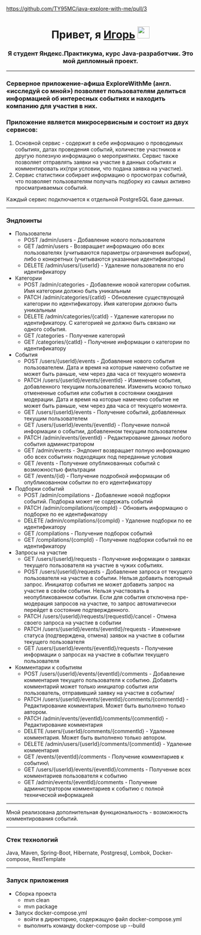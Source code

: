https://github.com/TY95MC/java-explore-with-me/pull/3 
<h1 align="center">Привет, я <a href="https://github.com/TY95MC" target="_blank">Игорь</a> 
<img src="https://github.com/blackcater/blackcater/raw/main/images/Hi.gif" height="32"/></h1>
<h3 align="center">Я студент Яндекс.Практикума, курс Java-разработчик. Это мой дипломный проект.</h3>

***

### Серверное приложение-афиша ExploreWithMe (англ. «исследуй со мной») позволяет пользователям делиться информацией об интересных событиях и находить компанию для участия в них.
### Приложение является микросервисным и состоит из двух сервисов: 
1. Основной сервис - содержит в себе информацию о проводимых событиях, датах проведения событий, количестве участников и другую полезную информацию о мероприятиях.
 Сервис также позволяет отправлять заявки на участие в данных событиях и комментировать их(при условии, что подана заявка на участие).
2. Сервис статистики собирает информацию о просмотрах событий, что позволяет пользователям получать подборку из самых активно просматриваемых событий. 

Каждый сервис подключается к отдельной PostgreSQL базе данных.

***

### Эндпоинты

- Пользователи
  - POST /admin/users - Добавление нового пользователя
  - GET /admin/users - Возвращает информацию обо всех пользователях (учитываются параметры ограничения выборки), либо о конкретных (учитываются указанные идентификаторы)
  - DELETE /admin/users/{userId} - Удаление пользователя по его идентификатору
- Категории
  - POST /admin/categories - Добавление новой категории события. Имя категории должно быть уникальным
  - PATCH /admin/categories/{catId} - Обновление существующей категории по идентификатору. Имя категории должно быть уникальным
  - DELETE /admin/categories/{catId} - Удаление категории по идентификатору. С категорией не должно быть связано ни одного события.
  - GET /categories - Получение категорий
  - GET /categories/{catId} - Получение информации о категории по идентификатору
- События
  - POST /users/{userId}/events - Добавление нового события пользователем. Дата и время на которые намечено событие не может быть раньше, чем через два часа от текущего момента
  - PATCH /users/{userId}/events/{eventId} - Изменение события, добавленного текущим пользователем. Изменить можно только отмененные события или события в состоянии ожидания модерации. Дата и время на которые намечено событие не может быть раньше, чем через два часа от текущего момента.
  - GET /users/{userId}/events - Получение событий, добавленных текущим пользователем
  - GET /users/{userId}/events/{eventId} - Получение полной информации о событии, добавленном текущим пользователем
  - PATCH /admin/events/{eventId} - Редактирование данных любого события администратором
  - GET /admin/events - Эндпоинт возвращает полную информацию обо всех событиях подходящих под переданные условия
  - GET /events - Получение опубликованных событий с возможностью фильтрации
  - GET /events/{id} - Получение подробной информации об опубликованном событии по его идентификатору
- Подборки событий
  - POST /admin/compilations - Добавление новой подборки событий. Подборка может не содержать событий
  - PATCH /admin/compilations/{compId} - Обновить информацию о подборке по ее идентификатору
  - DELETE /admin/compilations/{compId} - Удаление подборки по ее идентификатору
  - GET /compilations - Получение подборок событий
  - GET /compilations/{compId} - Получение подборки событий по ее идентификатору
- Запросы на участие
  - GET /users/{userId}/requests - Получение информации о заявках текущего пользователя на участие в чужих событиях.
  - POST /users/{userId}/requests - Добавление запроса от текущего пользователя на участие в событии. Нельзя добавить повторный запрос. Инициатор события не может добавить запрос на участие в своём событии. Нельзя участвовать в неопубликованном событии. Если для события отключена пре-модерация запросов на участие, то запрос автоматически перейдет в состояние подтвержденного.
  - PATCH /users/{userId}/requests/{requestId}/cancel - Отмена своего запроса на участие в событии
  - PATCH /users/{userId}/events/{eventId}/requests - Изменение статуса (подтверждена, отмена) заявок на участие в событии текущего пользователя
  - GET /users/{userId}/events/{eventId}/requests - Получение информации о запросах на участие в событии текущего пользователя
- Комментарии к событиям
  - POST /users/{userId}/events/{eventId}/comments - Добавление комментария текущего пользователя к событию. Добавить комментарий может только инициатор события или пользователь, отправивший заявку на участие в событии/
  - PATCH /users/{userId}/events/{eventId}/comments/{commentId} - Редактирование комментария. Может быть выполнено только автором. 
  - PATCH /admin/events/{eventId}/comments/{commentId} - Редактирование комментария
  - DELETE /users/{userId}/comments/{commentId} - Удаление комментария. Может быть выполнено только автором.
  - DELETE /admin/users/{userId}/comments/{commentId} - Удаление комментария
  - GET /events/{eventId}/comments - Получение комментариев к событию\
  - GET /users/{userId}/events/{eventId}/comments - Получение всех комментариев пользователя к событию
  - GET /admin/events/{eventId}/comments - Получение администратором комментариев к событию с полной технической информацией

***

Мной реализована дополнительная функциональность - возможность комментирования событий.

***
### Стек технологий
Java, Maven, Spring-Boot, Hibernate, Postgresql, Lombok, Docker-compose, RestTemplate

***
### Запуск приложения
 * Сборка проекта 
   * mvn clean
   * mvn package
 * Запуск docker-compose.yml
   * войти в директорию, содержащую файл docker-compose.yml
   * выполнить команду docker-compose up --build